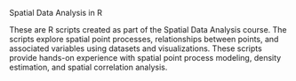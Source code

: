 Spatial Data Analysis in R

These are R scripts created as part of the Spatial Data Analysis course. The scripts explore spatial point processes, relationships between points, and associated variables using datasets and visualizations.
These scripts provide hands-on experience with spatial point process modeling, density estimation, and spatial correlation analysis.

